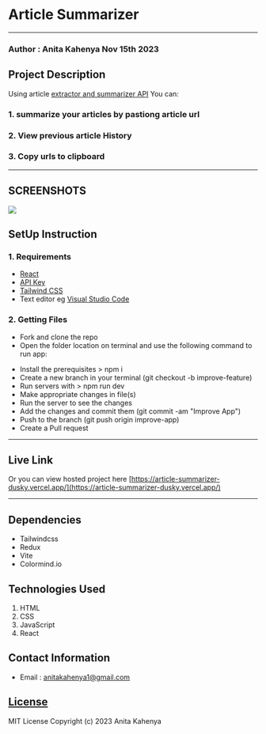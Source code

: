 #  Article Summarizer
*****
### Author : Anita Kahenya Nov 15th 2023


## Project Description
Using article [extractor and summarizer API](https://rapidapi.com/restyler/api/article-extractor-and-summarizer) You can:
###   1. summarize your articles by pastiong article url
###    2. View previous article History
###   3. Copy urls to clipboard
******

## SCREENSHOTS
![](https://github.com/kahenya-anita/Article-Summarizer/assets/62019551/43934678-d31a-424c-91fb-5d86d8ce007e)


## SetUp Instruction

### 1. Requirements
* [React](https://vitejs.dev/guide/)
* [API Key](https://rapidapi.com/restyler/api/article-extractor-and-summarizer)
* [Tailwind CSS](https://tailwindcss.com/)
* Text editor eg [Visual Studio Code](https://code.visualstudio.com/download)


### 2. Getting Files
* Fork and clone the repo
* Open the folder location on terminal and use the following command to run app:

- Install the prerequisites > npm i
- Create a new branch in your terminal (git checkout -b improve-feature)
- Run servers with > npm run dev
- Make appropriate changes in file(s)
- Run the server to see the changes
- Add the changes and commit them (git commit -am "Improve App")
- Push to the branch (git push origin improve-app)
- Create a Pull request

*****
## Live Link
Or you can view hosted project here [https://article-summarizer-dusky.vercel.app/](https://article-summarizer-dusky.vercel.app/)
*****
## Dependencies
- Tailwindcss
- Redux
- Vite
- Colormind.io
  
## Technologies Used
1. HTML
2. CSS
3. JavaScript
4. React
   
## Contact Information
* Email : anitakahenya1@gmail.com
  
## [License](LICENSE)
MIT License
Copyright (c) 2023 Anita Kahenya